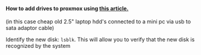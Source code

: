 #### How to add drives to proxmox using [this article.](https://manjaro.site/how-to-add-extra-hard-drives-to-proxmox-6-2-ve/)
(in this case cheap old 2.5" laptop hdd's connected to a mini pc via usb to sata adaptor cable)

Identify the new disk: `lsblk`. This will allow you to verify that the new disk is recognized by the system
